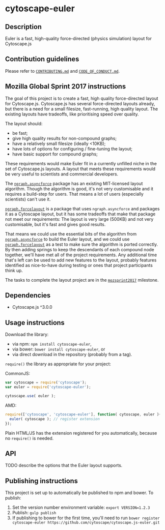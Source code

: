 # cytoscape-euler


## Description

Euler is a fast, high-quality force-directed (physics simulation) layout for Cytoscape.js


## Contribution guidelines

Please refer to [`CONTRIBUTING.md`](CONTRIBUTING.md) and [`CODE_OF_CONDUCT.md`](CODE_OF_CONDUCT.md).


## Mozilla Global Sprint 2017 instructions

The goal of this project is to create a fast, high quality force-directed layout for Cytoscape.js.  Cytoscape.js has several force-directed layouts already, but there is a need for a small filesize, fast-running, high quality layout.  The existing layouts have tradeoffs, like prioritising speed over quality.

The layout should:

- be fast;
- give high quality results for non-compound graphs;
- have a relatively small filesize (ideally <10KB);
- have lots of options for configuring / fine-tuning the layout;
- have basic support for compound graphs;

These requirements would make Euler fit in a currently unfilled niche in the set of Cytoscape.js layouts.  A layout that meets these requirements would be very useful to scientists and commercial developers.

The [`ngraph.asyncforce`](https://github.com/anvaka/ngraph.asyncforce) package has an existing MIT-licensed layout algorithm.  Though the algorithm is good, it's not very customisable and it requires a build-step for users.  That means a lot of users (especially scientists) can't use it.  

[`ngraph.forcelayout`](https://github.com/Nickolasmv/cytoscape-ngraph.forcelayout) is a package that uses `ngraph.asyncforce` and packages it as a Cytoscape layout, but it has some tradeoffs that make that package not meet our requirements:  The layout is very large (500KB) and not very customisable, but it's fast and gives good results.

That means we could use the essential bits of the algorithm from [`ngraph.asyncforce`](https://github.com/anvaka/ngraph.asyncforce) to build the Euler layout, and we could use [`ngraph.forcelayout`](https://github.com/Nickolasmv/cytoscape-ngraph.forcelayout) as a test to make sure the algorithm is ported correctly.  By then adding springs to keep the descendants of each compound node together, we'll have met all of the project requirements.  Any additional time that's left can be used to add new features to the layout, probably features identified as nice-to-have during testing or ones that project participants think up.

The tasks to complete the layout project are in the [`mozsprint2017`](https://github.com/cytoscape/cytoscape.js-euler/milestone/1) milestone.


## Dependencies

 * Cytoscape.js ^3.0.0


## Usage instructions

Download the library:
 * via npm: `npm install cytoscape-euler`,
 * via bower: `bower install cytoscape-euler`, or
 * via direct download in the repository (probably from a tag).

`require()` the library as appropriate for your project:

CommonJS:
```js
var cytoscape = require('cytoscape');
var euler = require('cytoscape-euler');

cytoscape.use( euler );
```

AMD:
```js
require(['cytoscape', 'cytoscape-euler'], function( cytoscape, euler ){
  euler( cytoscape ); // register extension
});
```

Plain HTML/JS has the extension registered for you automatically, because no `require()` is needed.


## API

TODO describe the options that the Euler layout supports.


## Publishing instructions

This project is set up to automatically be published to npm and bower.  To publish:

1. Set the version number environment variable: `export VERSION=1.2.3`
1. Publish: `gulp publish`
1. If publishing to bower for the first time, you'll need to run `bower register cytoscape-euler https://github.com/cytoscape/cytoscape.js-euler.git`
